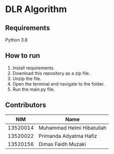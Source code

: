 # DLR Algorithm

## Requirements
Python 3.8

## How to run
1. Install requirements.
2. Download this repository as a zip file.
3. Unzip the file.
4. Open the terminal and navigate to the folder.
5. Run the main.py file.

## Contributors
NIM | Name
--- | ---
13520014 | Muhammad Helmi Hibatullah
13520022 | Primanda Adyatma Hafiz
13520156 | Dimas Faidh Muzaki
